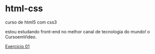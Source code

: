 # html-css
 curso de html5 com css3

estou estudando front-end no melhor canal de tecnologia do mundo! o CursoemVideo.

<a href="https://alantchunay.github.io/html-css/exercicios/ex001/index.html">Exercicio 01</a>